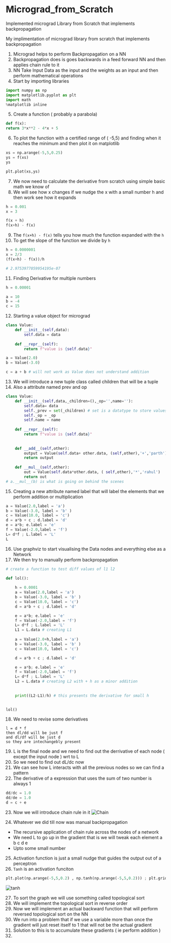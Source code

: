 # Micrograd_from_Scratch
Implemented micrograd Library from Scratch that implements backpropagation


My implimentation of micrograd library from scratch that implements backpropagation 



1. Micrograd helps to perform Backpropagation on a NN
2. Backpropagation does is goes backwards in a feed forward NN and then applies chain rule to it 
3. NN Take Input Data as the input and the weights as an input and then perform mathematical operations 
4. Start by importing libraries 

```python 
import numpy as np
import matplotlib.pyplot as plt
import math
%matplotlib inline
```

5. Create a function ( probably a parabola)
```python 
def f(x):
return 3*x**2 - 4*x + 5
```

6. To plot the function with a certified range of ( -5,5) and finding when it reaches the minimum and then plot it on matplotlib

```python 
xs = np.arange(-5,5,0.25)
ys = f(xs)
ys

plt.plot(xs,ys)
```


7. We now need to calculate the derivative from scratch using simple basic math we know of 
8. We will see how x changes if we nudge the x with a small number h and then work see how it expands 
```python 
h = 0.001 
x = 3

f(x + h)
f(x+h) - f(x) 
```

9. The `f(x+h) - f(x)` tells you how much the function expanded with the `h`
10. To get the slope of the function we divide by `h`

```python 
h = 0.0000001
x = 2/3
(f(x+h) - f(x))/h

# 2.9753977059954195e-07
```

11. Finding Derivative for multiple numbers 
```python 
h = 0.00001

a = 10 
b = -4
c = 15

```
12. Starting a value object for micrograd 
```python 
class Value:
    def __init__(self,data):
        self.data = data
        
    def __repr__(self):
        return f"value is {self.data}"

a = Value(2.0)
b = Value(-3.0)

c = a + b # will not work as Value does not understand addition

```

13. We will introduce a new tuple class called children that will be a tuple 
14. Also a attribute named prev and op 
```python 
class Value:
    def __init__(self,data,_children=(),_op='',name=''):
        self.data= data
        self._prev = set(_children) # set is a datatype to store values 
        self._op = _op
        self.name = name 
        
    def __repr__(self):
        return f"value is {self.data}"
    
    
    def __add__(self,other):
        output = Value(self.data+ other.data, (self,other),'+','parth')
        return output
    
    def __mul__(self,other):
        out = Value(self.data*other.data, ( self,other),'*','rahul')
        return out
# a.__mul__(b) is what is going on behind the scenes 

```

15. Creating a new attribute named label that will label the elements that we perform addition or multiplication 
```python 
a = Value(2.0,label = 'a')
b = Value(-3.0, label = 'b' )
c = Value(10.0, label = 'c')
d = a*b + c ; d.label = 'd'
e = a*b; e.label = 'e'
f = Value(-2.0,label = 'f')
L= d*f ; L.label = 'L'
L
```

16. Use graphviz to start visualising the Data nodes and everything else as a Network
17.  We then try to manually perform backpropagation 
```python 
# create a function to test diff values of l1 l2 

def lol():
    
    h = 0.0001
    a = Value(2.0,label = 'a')
    b = Value(-3.0, label = 'b' )
    c = Value(10.0, label = 'c')
    d = a*b + c ; d.label = 'd'

    e = a*b; e.label = 'e'
    f = Value(-2.0,label = 'f')
    L= d*f ; L.label = 'L'
    L1 = L.data # creating L1
    
    a = Value(2.0+h,label = 'a')
    b = Value(-3.0, label = 'b' )
    c = Value(10.0, label = 'c')

    d = a*b + c ; d.label = 'd'

    e = a*b; e.label = 'e'
    f = Value(-2.0,label = 'f')
    L= d*f ; L.label = 'L'
    L2 = L.data # creating L2 with + h as a minor addition 
    
    
    print((L2-L1)/h) # this presents the derivative for small h
    

lol()

```

18. We need to revise some derivatives 
```
l = d * f
then dl/dd will be just f 
and dl/df will be just d 
so they are intechangebly present 
```

19. L is the final node and we need to find out the derrivative of each node ( except the input node ) wrt to L 
20. So we need to find out dL/dc now 
21. We can see how L interacts with all the previous nodes so we can find a pattern 
22. The derivative of a expression that uses the sum of two number is always 1
```python 
dd/dc = 1.0 
dd/de = 1.0
d = c + e 
```
23. Now we will introduce chain rule in it 
![Chain](https://mathsathome.com/wp-content/uploads/2021/10/the-chain-rule-in-words-1024x576.png)



24. Whatever we did till now was manual backpropagation 
- The recursive application of chain rule across the nodes of a network 
- We need L to go up in the gradient that is we will tweak each element a b c d e 
- Upto some small number 

25. Activation function is just a small nudge that guides the output out of a perceptron 
26. `Tanh` is an activation funciton 
```python
plt.plot(np.arange(-5,5,0.2) , np.tanh(np.arange(-5,5,0.2))) ; plt.grid
```

![tanh](https://www.medcalc.org/manual/functions/tanh.png)




27. To sort the graph we will use something called topological sort 
28. We will implement the topological sort in reverse order 
29. Now we will implement an actual backward function that will perform reversed topological sort on the NN
30. We run into a problem that if we use a variable more than once the gradient will just reset itself to 1 that will not be the actual gradient 
31. Solution to this is to accumulate these gradients ( ie perform addition )
32. 
